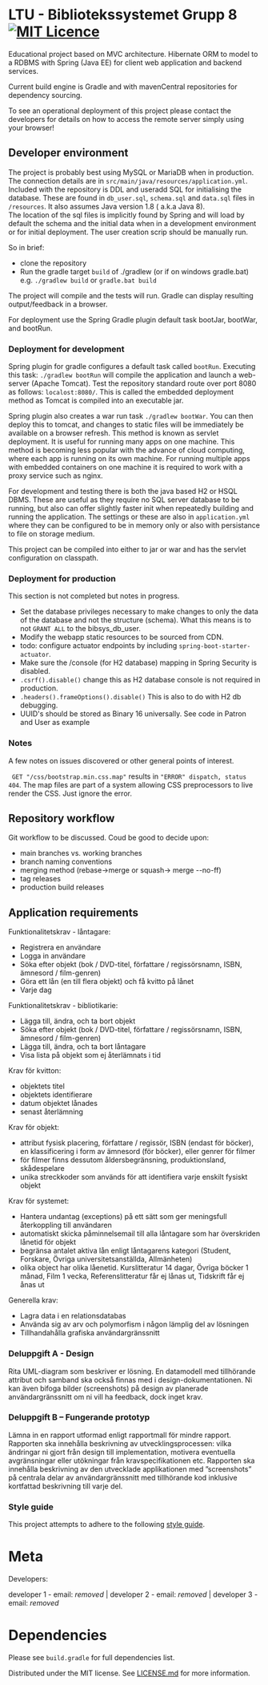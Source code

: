 # LTU - Bibliotekssystemet Grupp 8 [![MIT Licence](https://badges.frapsoft.com/os/mit/mit.png?v=103)](https://opensource.org/licenses/mit-license.php)
Educational project based on MVC architecture. Hibernate ORM to model to a RDBMS with Spring (Java EE) for client web application and backend services.

Current build engine is Gradle and with mavenCentral repositories for dependency sourcing.  

To see an operational deployment of this project please contact the developers for details on how to access the remote server simply using your browser!


## Developer environment
The project is probably best using MySQL or MariaDB when in production. The connection details are in `src/main/java/resources/application.yml`. Included with the repository is DDL and useradd SQL for initialising the database. These are found in `db_user.sql`, `schema.sql` and `data.sql` files in `/resources`. It also assumes Java version 1.8 ( a.k.a Java 8).  
The location of the sql files is implicitly found by Spring and will load by default the schema and the initial data when in a development environment or for initial deployment. The user creation scrip should be manually run.

So in brief:
- clone the repository
- Run the gradle target `build` of ./gradlew (or if on windows gradle.bat) e.g. `./gradlew build` or `gradle.bat build`

The project will compile and the tests will run. Gradle can display resulting output/feedback in a browser.  

For deployment use the Spring Gradle plugin default task bootJar, bootWar, and bootRun.


### Deployment for development
Spring plugin for gradle configures a default task called `bootRun`. Executing this task: `./gradlew bootRun` will compile the application and launch a web-server (Apache Tomcat). Test the repository standard route over port 8080 as follows: `localost:8080/`. This is called the embedded deployment method as Tomcat is compiled into an executable jar.

Spring plugin also creates a war run task `./gradlew bootWar`. You can then deploy this to tomcat, and changes to static files will be immediately be available on a browser refresh. This method is known as servlet deployment. It is useful for running many apps on one machine. This method is becoming less popular with the advance of cloud computing, where each app is running on its own machine. For running multiple apps with embedded containers on one machine it is required to work with a proxy service such as nginx.

For development and testing there is both the java based H2 or HSQL DBMS. These are useful as they require no SQL server database to be running, but also can offer slightly faster init when repeatedly building and running the application. The settings or these are also in `application.yml` where they can be configured to be in memory only or also with persistance to file on storage medium.

This project can be compiled into either to jar or war and has the servlet configuration on classpath.



### Deployment for production
This section is not completed but notes in progress.

- Set the database privileges necessary to make changes to only the data of the database and not the structure (schema). What this means is to not `GRANT ALL` to the bibsys_db_user.
- Modify the webapp static resources to be sourced from CDN.
- todo: configure actuator endpoints by including `spring-boot-starter-actuator`.
- Make sure the /console (for H2 database) mapping in Spring Security is disabled.
- `.csrf().disable()` change this as H2 database console is not required in production.
- `.headers().frameOptions().disable()` This is also to do with H2 db debugging.
- UUID's should be stored as Binary 16 universally. See code in Patron and User as example

### Notes
A few notes on issues discovered or other general points of interest.  

` GET "/css/bootstrap.min.css.map"` results in `"ERROR" dispatch, status 404`. The map files are part of a system allowing CSS preprocessors to live render the CSS. Just ignore the error.  


## Repository workflow
Git workflow to be discussed. Coud be good to decide upon:

- main branches vs. working branches
- branch naming conventions
- merging method (rebase->merge or squash-> merge --no-ff)
- tag releases
- production build releases


## Application requirements

Funktionalitetskrav - låntagare:
- Registrera en användare
- Logga in användare
- Söka efter objekt (bok / DVD-titel, författare / regissörsnamn, ISBN, ämnesord / film-genren)
- Göra ett lån (en till flera objekt) och få kvitto på lånet 
- Varje dag 

Funktionalitetskrav - bibliotikarie:
- Lägga till, ändra, och ta bort objekt
- Söka efter objekt (bok / DVD-titel, författare / regissörsnamn, ISBN, ämnesord / film-genren)
- Lägga till, ändra, och ta bort låntagare
- Visa lista på objekt som ej återlämnats i tid

Krav för kvitton:
- objektets titel
- objektets identifierare
- datum objektet lånades
- senast återlämning

Krav för objekt:
- attribut fysisk placering, författare / regissör, ISBN (endast för böcker), en klassificering i
  form av ämnesord (för böcker), eller genrer för filmer
- för filmer finns dessutom åldersbegränsning, produktionsland, skådespelare
- unika streckkoder som används för att identifiera varje enskilt fysiskt objekt

Krav för systemet:
- Hantera undantag (exceptions) på ett sätt som ger meningsfull återkoppling till
användaren
- automatiskt skicka påminnelsemail till alla låntagare som har överskriden lånetid för objekt
- begränsa antalet aktiva lån enligt låntagarens kategori (Student, Forskare, Övriga universitetsanställda, Allmänheten)
- olika object har olika låenetid. Kurslitteratur 14 dagar, Övriga böcker 1 månad, Film 1 vecka, Referenslitteratur får ej lånas ut, Tidskrift får ej ånas ut

Generella krav:
- Lagra data i en relationsdatabas
- Använda sig av arv och polymorfism i någon lämplig del av lösningen
- Tillhandahålla grafiska användargränssnitt


### Deluppgift A - Design
Rita UML-diagram som beskriver er lösning. En datamodell med tillhörande attribut och samband ska också finnas med i design-dokumentationen. Ni kan även bifoga bilder (screenshots) på design av planerade användargränssnitt om ni vill ha feedback, dock inget krav.

### Deluppgift B – Fungerande prototyp
Lämna in en rapport utformad enligt rapportmall för mindre rapport. Rapporten ska innehålla beskrivning av utvecklingsprocessen: vilka ändringar ni gjort från design till implementation, motivera eventuella avgränsningar eller utökningar från kravspecifikationen etc. Rapporten ska innehålla beskrivning av den utvecklade applikationen med ”screenshots” på centrala delar av användargränssnitt med tillhörande kod inklusive kortfattad beskrivning till varje del.

### Style guide
This project attempts to adhere to the following [style guide](https://github.com/weleoka/myJavaStyleGuide).


# Meta
Developers:

developer 1 - email: *removed* | developer 2 - email: *removed* | developer 3 - email: *removed*


# Dependencies
Please see `build.gradle` for full dependencies list.


Distributed under the MIT license. See [LICENSE.md](https://github.com/weleoka/bibliotekssystemet/LICENCE) for more information.
